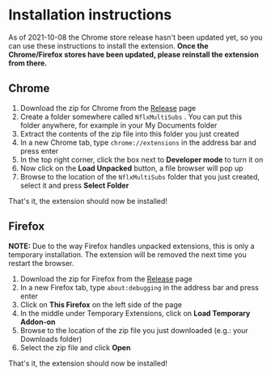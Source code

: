 # Installation instructions
As of 2021-10-08 the Chrome store release hasn't been updated yet, 
so you can use these instructions to install the extension.
**Once the Chrome/Firefox stores have been updated, please reinstall the extension from there.**

Chrome
----
1) Download the zip for Chrome from
   the [Release](https://github.com/gmertes/NflxMultiSubs/releases/latest) page
2) Create a folder somewhere called `NflxMultiSubs` .
   You can put this folder anywhere, for example in your My Documents folder
3) Extract the contents of the zip file into this folder you just created
4) In a new Chrome tab, type `chrome://extensions` in the address bar and press enter
5) In the top right corner, click the box next to **Developer mode** to turn it on
6) Now click on the **Load Unpacked** button, a file browser will pop up
7) Browse to the location of the `NflxMultiSubs` folder that you just created,
   select it and press **Select Folder**

That's it, the extension should now be installed!

Firefox
----

**NOTE:** Due to the way Firefox handles unpacked extensions, this is only a temporary installation.
The extension will be removed the next time you restart the browser.

1) Download the zip for Firefox from
   the [Release](https://github.com/gmertes/NflxMultiSubs/releases/latest) page
2) In a new Firefox tab, type `about:debugging` in the address bar and press enter
3) Click on **This Firefox** on the left side of the page
4) In the middle under Temporary Extensions, click on **Load Temporary Addon-on**
5) Browse to the location of the zip file you just downloaded (e.g.: your Downloads folder)
6) Select the zip file and click **Open**

That's it, the extension should now be installed!

